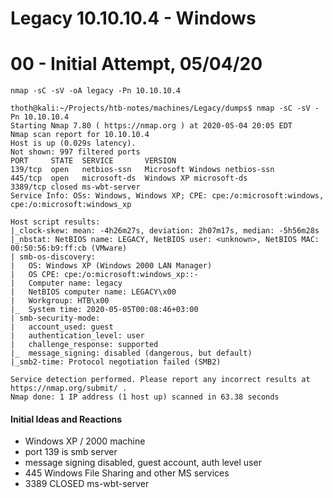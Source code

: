 # Legacy 10.10.10.4 - Windows

# 00 - Initial Attempt, 05/04/20

`nmap -sC -sV -oA legacy -Pn 10.10.10.4`

```shell
thoth@kali:~/Projects/htb-notes/machines/Legacy/dumps$ nmap -sC -sV -Pn 10.10.10.4
Starting Nmap 7.80 ( https://nmap.org ) at 2020-05-04 20:05 EDT
Nmap scan report for 10.10.10.4
Host is up (0.029s latency).
Not shown: 997 filtered ports
PORT     STATE  SERVICE       VERSION
139/tcp  open   netbios-ssn   Microsoft Windows netbios-ssn
445/tcp  open   microsoft-ds  Windows XP microsoft-ds
3389/tcp closed ms-wbt-server
Service Info: OSs: Windows, Windows XP; CPE: cpe:/o:microsoft:windows, cpe:/o:microsoft:windows_xp

Host script results:
|_clock-skew: mean: -4h26m27s, deviation: 2h07m17s, median: -5h56m28s
|_nbstat: NetBIOS name: LEGACY, NetBIOS user: <unknown>, NetBIOS MAC: 00:50:56:b9:ff:cb (VMware)
| smb-os-discovery:
|   OS: Windows XP (Windows 2000 LAN Manager)
|   OS CPE: cpe:/o:microsoft:windows_xp::-
|   Computer name: legacy
|   NetBIOS computer name: LEGACY\x00
|   Workgroup: HTB\x00
|_  System time: 2020-05-05T00:08:46+03:00
| smb-security-mode:
|   account_used: guest
|   authentication_level: user
|   challenge_response: supported
|_  message_signing: disabled (dangerous, but default)
|_smb2-time: Protocol negotiation failed (SMB2)

Service detection performed. Please report any incorrect results at https://nmap.org/submit/ .
Nmap done: 1 IP address (1 host up) scanned in 63.38 seconds
```

#### Initial Ideas and Reactions

 - Windows XP / 2000 machine
 - port 139 is smb server
  - message signing disabled, guest account, auth level user
 - 445 Windows File Sharing and other MS services
 - 3389 CLOSED ms-wbt-server